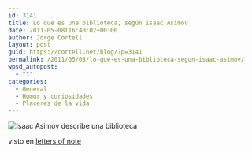```yaml
---
id: 3141
title: Lo que es una biblioteca, según Isaac Asimov
date: 2011-05-08T16:40:02+00:00
author: Jorge Cortell
layout: post
guid: https://cortell.net/blog/?p=3141
permalink: /2011/05/08/lo-que-es-una-biblioteca-segun-isaac-asimov/
wpsd_autopost:
  - "1"
categories:
  - General
  - Humor y curiosidades
  - Placeres de la vida
---
```

<img class="aligncenter" src="https://farm6.static.flickr.com/5030/5692290321_36e10b9b35_o.jpg" alt="Isaac Asimov describe una biblioteca" />

visto en [letters of note](https://www.lettersofnote.com/)